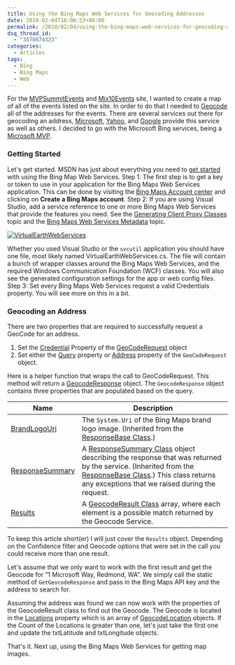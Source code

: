 ```yaml
---
title: Using the Bing Maps Web Services for Geocoding Addresses
date: 2010-02-04T16:06:53+00:00
permalink: /2010/02/04/using-the-bing-maps-web-services-for-geocoding-addresses/
dsq_thread_id:
  - "3570874323"
categories:
  - Articles
tags:
  - Bing
  - Bing Maps
  - Web
---
```

For the [MVPSummitEvents](http://www.mvpsummitevents.com/) and [Mix10Events](http://www.visitmixevents.info) site, I wanted to create a map of all of the events listed on the site. In order to do that I needed to [Geocode](http://en.wikipedia.org/wiki/Geocoding) all of the addresses for the events.  There are several services out there for geocoding an address, [Microsoft](http://msdn.microsoft.com/en-us/library/cc966793.aspx?WT.mc_id=DOP-MVP-4024623), [Yahoo](http://developer.yahoo.com/maps/rest/V1/geocode.html), and [Google](http://code.google.com/apis/maps/documentation/geocoding/) provide this service as well as others.  I decided to go with the Microsoft Bing services, being a [Microsoft MVP](https://mvp.support.microsoft.com/profile=4C0083AE-C0DE-4F05-A179-D9072AF2EA2B).

### Getting Started

Let's get started. MSDN has just about everything you need to [get started](http://msdn.microsoft.com/en-us/library/cc966926.aspx?WT.mc_id=DOP-MVP-4024623) with using the Bing Map Web Services. Step 1: The first step is to get a key or token to use in your application for the Bing Maps Web Services application. This can be done by visiting the [Bing Maps Account center](https://www.bingmapsportal.com) and clicking on **Create a Bing Maps account**. Step 2: If you are using Visual Studio, add a service reference to one or more Bing Maps Web Services that provide the features you need. See the [Generating Client Proxy Classes](http://msdn.microsoft.com/en-us/library/cc980833.aspx?WT.mc_id=DOP-MVP-4024623) topic and the [Bing Maps Web Services Metadata](http://msdn.microsoft.com/en-us/library/cc966738.aspx?WT.mc_id=DOP-MVP-4024623) topic. 

[![VirtualEarthWebServices](/assets/images/posts/VirtualEarthWebServices_thumb.png "VirtualEarthWebServices")](/assets/images/posts/VirtualEarthWebServices.png)

Whether you used Visual Studio or the `svcutil` application you should have one file, most likely named VirtualEarthWebServices.cs. The file will contain a bunch of wrapper classes around the Bing Maps Web Services, and the required Windows Communication Foundation (WCF) classes. You will also see the generated configuration settings for the app or web config files. Step 3: Set every Bing Maps Web Services request a valid Credentials property. You will see more on this in a bit.

### Geocoding an Address

There are two properties that are required to successfully request a GeoCode for an address.

1. Set the [Credential](http://msdn.microsoft.com/en-us/library/cc966923.aspx?WT.mc_id=DOP-MVP-4024623) Property of the [GeoCodeRequest](http://msdn.microsoft.com/en-us/library/cc980924.aspx?WT.mc_id=DOP-MVP-4024623) object
2. Set either the [Query](http://msdn.microsoft.com/en-us/library/cc981130.aspx?WT.mc_id=DOP-MVP-4024623) property or [Address](http://msdn.microsoft.com/en-us/library/cc966788.aspx?WT.mc_id=DOP-MVP-4024623) property of the `GeoCodeRequest` object.

Here is a helper function that wraps the call to GeoCodeRequest. This method will return a [GeocodeResponse](http://msdn.microsoft.com/en-us/library/cc980928.aspx?WT.mc_id=DOP-MVP-4024623) object. The `GeocodeResponse` object contains three properties that are populated based on the query.

|Name|Description|
|--- |--- |
|[BrandLogoUri](http://msdn.microsoft.com/en-us/library/ee692183.aspx?WT.mc_id=DOP-MVP-4024623)|The `System.Uri` of the Bing Maps brand logo image. (Inherited from the [ResponseBase Class](http://msdn.microsoft.com/en-us/library/cc981076.aspx?WT.mc_id=DOP-MVP-4024623).)|
|[ResponseSummary](http://msdn.microsoft.com/en-us/library/cc980964.aspx?WT.mc_id=DOP-MVP-4024623)|A [ResponseSummary Class](http://msdn.microsoft.com/en-us/library/cc980902.aspx?WT.mc_id=DOP-MVP-4024623) object describing the response that was returned by the service. (Inherited from the [ResponseBase Class](http://msdn.microsoft.com/en-us/library/cc981076.aspx?WT.mc_id=DOP-MVP-4024623).) This class returns any exceptions that we raised during the request.|
|[Results](http://msdn.microsoft.com/en-us/library/cc980800.aspx?WT.mc_id=DOP-MVP-4024623)|A [GeocodeResult Class](http://msdn.microsoft.com/en-us/library/cc980950.aspx?WT.mc_id=DOP-MVP-4024623) array, where each element is a possible match returned by the Geocode Service.|

To keep this article short(er) I will just cover the `Results` object. Depending on the Confidence filter and Geocode options that were set in the call you could receive more than one result.

Let's assume that we only want to work with the first result and get the Geocode for “1 Microsoft Way, Redmond, WA”. We simply call the static method of `GetGeocodeResponse` and pass in the Bing Maps API key and the address to search for.

Assuming the address was found we can now work with the properties of the GeocodeResult class to find out the Geocode.  The Geocode is located in the [Locations](http://msdn.microsoft.com/en-us/library/cc966919.aspx?WT.mc_id=DOP-MVP-4024623) property which is an array of [GeocodeLocation](http://msdn.microsoft.com/en-us/library/cc966778.aspx?WT.mc_id=DOP-MVP-4024623) objects. If the Count of the Locations is greater than one, let's just take the first one and update the txtLatitude and txtLongitude objects.

That's it. Next up, using the Bing Maps Web Services for getting map images.